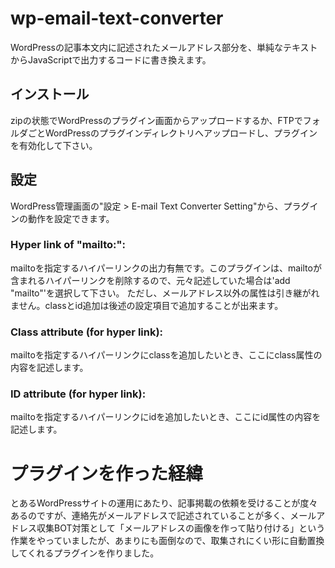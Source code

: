 # wp-email-text-converter
WordPressの記事本文内に記述されたメールアドレス部分を、単純なテキストからJavaScriptで出力するコードに書き換えます。

## インストール
zipの状態でWordPressのプラグイン画面からアップロードするか、FTPでフォルダごとWordPressのプラグインディレクトリへアップロードし、プラグインを有効化して下さい。

## 設定
WordPress管理画面の"設定 > E-mail Text Converter Setting"から、プラグインの動作を設定できます。

### Hyper link of "mailto:":
mailtoを指定するハイパーリンクの出力有無です。このプラグインは、mailtoが含まれるハイパーリンクを削除するので、元々記述していた場合は'add "mailto"'を選択して下さい。
ただし、メールアドレス以外の属性は引き継がれません。classとid追加は後述の設定項目で追加することが出来ます。

### Class attribute (for hyper link):
mailtoを指定するハイパーリンクにclassを追加したいとき、ここにclass属性の内容を記述します。

### ID attribute (for hyper link):
mailtoを指定するハイパーリンクにidを追加したいとき、ここにid属性の内容を記述します。

# プラグインを作った経緯
とあるWordPressサイトの運用にあたり、記事掲載の依頼を受けることが度々あるのですが、連絡先がメールアドレスで記述されていることが多く、メールアドレス収集BOT対策として「メールアドレスの画像を作って貼り付ける」という作業をやっていましたが、あまりにも面倒なので、取集されにくい形に自動置換してくれるプラグインを作りました。
